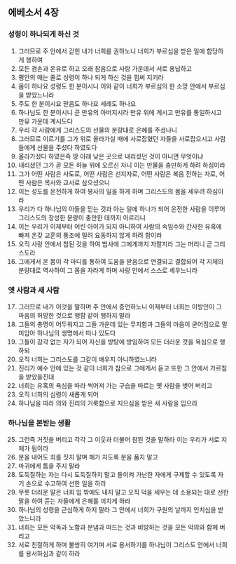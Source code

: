 ## 에베소서 4장

### 성령이 하나되게 하신 것
1. 그러므로 주 안에서 갇힌 내가 너희를 권하노니 너희가 부르심을 받은 일에 합당하게 행하여
2. 모든 겸손과 온유로 하고 오래 참음으로 사랑 가운데서 서로 용납하고
3. 평안의 매는 줄로 성령이 하나 되게 하신 것을 힘써 지키라
4. 몸이 하나요 성령도 한 분이시니 이와 같이 너희가 부르심의 한 소망 안에서 부르심을 받았느니라
5. 주도 한 분이시요 믿음도 하나요 세례도 하나요
6. 하나님도 한 분이시니 곧 만유의 아버지시라 만유 위에 계시고 만유를 통일하시고 만유 가운데 계시도다
7. 우리 각 사람에게 그리스도의 선물의 분량대로 은혜를 주셨나니
8. 그러므로 이르기를 그가 위로 올라가실 때에 사로잡혔던 자들을 사로잡으시고 사람들에게 선물을 주셨다 하였도다
9. 올라가셨다 하였은즉 땅 아래 낮은 곳으로 내리셨던 것이 아니면 무엇이냐
10. 내리셨던 그가 곧 모든 하늘 위에 오르신 자니 이는 만물을 충만하게 하려 하심이라
11. 그가 어떤 사람은 사도로, 어떤 사람은 선지자로, 어떤 사람은 복음 전하는 자로, 어떤 사람은 목사와 교사로 삼으셨으니
12. 이는 성도를 온전하게 하여 봉사의 일을 하게 하며 그리스도의 몸을 세우려 하심이라
13. 우리가 다 하나님의 아들을 믿는 것과 아는 일에 하나가 되어 온전한 사람을 이루어 그리스도의 장성한 분량이 충만한 데까지 이르리니
14. 이는 우리가 이제부터 어린 아이가 되지 아니하여 사람의 속임수와 간사한 유혹에 빠져 온갖 교훈의 풍조에 밀려 요동하지 않게 하려 함이라
15. 오직 사랑 안에서 참된 것을 하여 범사에 그에게까지 자랄지라 그는 머리니 곧 그리스도라
16. 그에게서 온 몸이 각 마디를 통하여 도움을 받음으로 연결되고 결합되어 각 지체의 분량대로 역사하여 그 몸을 자라게 하며 사랑 안에서 스스로 세우느니라

### 옛 사람과 새 사람
17. 그러므로 내가 이것을 말하며 주 안에서 증언하노니 이제부터 너희는 이방인이 그 마음의 허망한 것으로 행함 같이 행하지 말라
18. 그들의 총명이 어두워지고 그들 가운데 있는 무지함과 그들의 마음이 굳어짐으로 말미암아 하나님의 생명에서 떠나 있도다
19. 그들이 감각 없는 자가 되어 자신을 방탕에 방임하여 모든 더러운 것을 욕심으로 행하되
20. 오직 너희는 그리스도를 그같이 배우지 아니하였느니라
21. 진리가 예수 안에 있는 것 같이 너희가 참으로 그에게서 듣고 또한 그 안에서 가르침을 받았을진대
22. 너희는 유혹의 욕심을 따라 썩어져 가는 구습을 따르는 옛 사람을 벗어 버리고
23. 오직 너희의 심령이 새롭게 되어
24. 하나님을 따라 의와 진리의 거룩함으로 지으심을 받은 새 사람을 입으라

### 하나님을 본받는 생활
25. 그런즉 거짓을 버리고 각각 그 이웃과 더불어 참된 것을 말하라 이는 우리가 서로 지체가 됨이라
26. 분을 내어도 죄를 짓지 말며 해가 지도록 분을 품지 말고
27. 마귀에게 틈을 주지 말라
28. 도둑질하는 자는 다시 도둑질하지 말고 돌이켜 가난한 자에게 구제할 수 있도록 자기 손으로 수고하여 선한 일을 하라
29. 무릇 더러운 말은 너희 입 밖에도 내지 말고 오직 덕을 세우는 데 소용되는 대로 선한 말을 하여 듣는 자들에게 은혜를 끼치게 하라
30. 하나님의 성령을 근심하게 하지 말라 그 안에서 너희가 구원의 날까지 인치심을 받았느니라
31. 너희는 모든 악독과 노함과 분냄과 떠드는 것과 비방하는 것을 모든 악의와 함께 버리고
32. 서로 친절하게 하며 불쌍히 여기며 서로 용서하기를 하나님이 그리스도 안에서 너희를 용서하심과 같이 하라